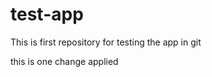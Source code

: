 # test-app
This is first repository for testing the app in git


this is one <change in line>change applied